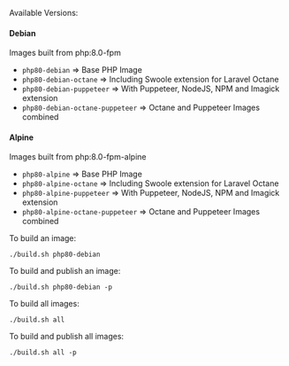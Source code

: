 

Available Versions:

#### Debian
Images built from php:8.0-fpm
* `php80-debian` => Base PHP Image 
* `php80-debian-octane` => Including Swoole extension for Laravel Octane
* `php80-debian-puppeteer` => With Puppeteer, NodeJS, NPM and Imagick extension
* `php80-debian-octane-puppeteer` => Octane and Puppeteer Images combined

#### Alpine
Images built from php:8.0-fpm-alpine
* `php80-alpine` => Base PHP Image
* `php80-alpine-octane` => Including Swoole extension for Laravel Octane
* `php80-alpine-puppeteer` => With Puppeteer, NodeJS, NPM and Imagick extension
* `php80-alpine-octane-puppeteer` => Octane and Puppeteer Images combined

To build an image:

```shell script
./build.sh php80-debian
```

To build and publish an image:

```shell script
./build.sh php80-debian -p
```

To build all images:

```shell script
./build.sh all
```

To build and publish all images:

```shell script
./build.sh all -p
```